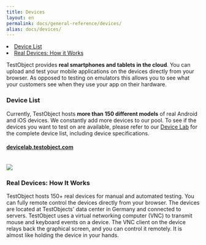 ```yaml
---
title: Devices
layout: en
permalink: docs/general-reference/devices/
alias: docs/devices/
---
```


<li><a href="#device-list">Device List</a></li>
<li><a href="#real-devices-how-it-works">Real Devices: How it Works</a></li>

TestObject provides <strong>real smartphones and tablets in the cloud</strong>. You can upload and test your mobile applications on the devices directly from your browser. As opposed to testing on emulators this allows you to see what your customers see when they use your app on their hardware.

<h3 id="device-list">Device List</h3>
Currently, TestObject hosts <strong>more than 150 different models</strong> of real Android and iOS devices. We constantly add more devices to our pool. To see if the devices you want to test on are available, please refer to our <a href="https://devicelab.testobject.com/">Device Lab</a> for the complete device list, including device specifications.</b>

<div class="center">
	<h4><a href="https://devicelab.testobject.com/">devicelab.testobject.com</a></h4>
</div>

<br>

<img class="center shadow" src="/img/first-impressions/devicepool-photo.jpg">

<h3 id="real-devices-how-it-works">Real Devices: How It Works</h3>
TestObject hosts 150+ real devices for manual and automated testing. You can fully remote control the devices directly from your browser. The devices are located at TestObjects' data center in Germany and connected to servers. TestObject uses a virtual networking computer (VNC) to transmit mouse and keyboard events on a device. The VNC client on the device relays back the graphical screen, and you can control it remotely. It is almost like holding the device in your hands.